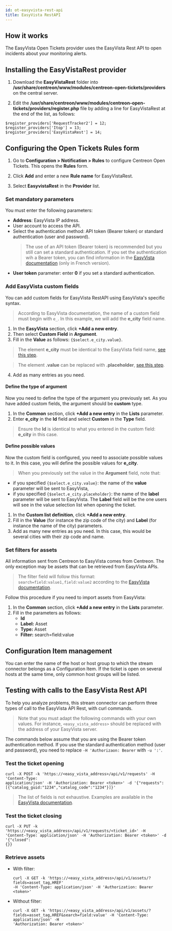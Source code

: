 ```yaml
---
id: ot-easyvista-rest-api
title: EasyVista RestAPI
---
```


## How it works

The EasyVista Open Tickets provider uses the EasyVista Rest API to open incidents
about your monitoring alerts.

## Installing the EasyVistaRest provider

1. Download the **EasyVistaRest** folder into **/usr/share/centreon/www/modules/centreon-open-tickets/providers** on the central server.

2. Edit the **/usr/share/centreon/www/modules/centreon-open-tickets/providers/register.php** file by adding a line for EasyVistaRest at the end of the list, as follows:

```shell
$register_providers['RequestTracker2'] = 12;
$register_providers['Itop'] = 13;
$register_providers['EasyVistaRest'] = 14;
```

## Configuring the Open Tickets Rules form

1. Go to **Configuration > Notification > Rules** to configure Centreon Open Tickets. This opens the **Rules** form.

2. Click **Add** and enter a new **Rule name** for EasyVistaRest.

3. Select **EasyvistaRest** in the **Provider** list.

### Set mandatory parameters

You must enter the following parameters:

- **Address**: EasyVista IP address.
- User account to access the API.
- Select the authentication method: API token (Bearer token) or standard authentication (user and password). 
  > The use of an API token (Bearer token) is recommended but you still can set a standard authentication. If you set the authentication wih a Bearer token, you can find information in the [EasyVista documentation](https://wiki.easyvista.com/xwiki/bin/view/Documentation/Integration/WebService%20REST/#Procedure_RESTAPITokenSM) (only in French version).
- **User token** parameter: enter **0** if you set a standard authentication.

### Add EasyVista custom fields

You can add custom fields for EasyVista RestAPI using EasyVista's specific syntax.

> According to EasyVista documentation, the name of a custom field must begin with ``e_``. In this example, we will add the **e_city** field name.

1. In the **EasyVista** section, click **+Add a new entry**.
2. Then select **Custom Field** in **Argument**.
3. Fill in the **Value** as follows: ``{$select.e_city.value}``.
  > The element **e_city** must be identical to the EasyVista field name, [see this step](#define-the-type-of-argument).
  
  > The element **.value** can be replaced with **.placeholder**, [see this step](#define-possible-values).
4. Add as many entries as you need.

#### Define the type of argument

Now you need to define the type of the argument you previously set. As you have added custom fields, the argument should be **custom** type.

1. In the **Common** section, click **+Add a new entry** in the **Lists** parameter.
2. Enter **e_city** in the **Id** field and select **Custom** in the **Type** field.
  > Ensure the **Id** is identical to what you entered in the custom field: **e_city** in this case.

#### Define possible values

Now the custom field is configured, you need to associate possible values to it. In this case, you will define the possible values for **e_city**.

> When you previously set the value in the **Argument** field, note that:
- if you specified ``{$select.e_city.value}``: the name of the **value** parameter will be sent to EasyVista,
- if you specified ``{$select.e_city.placeholder}``: the name of the **label** parameter will be sent to EasyVista. The **Label** field will be the one users will see in the value selection list when opening the ticket.

1. In the **Custom list definition**, click **+Add a new entry**.
2. Fill in the **Value** (for instance the zip code of the city) and **Label** (for instance the name of the city) parameters.
3. Add as many new entries as you need. In this case, this would be several cities with their zip code and name.

### Set filters for assets

All information sent from Centreon to EasyVista comes from Centreon. The only exception may be assets that can be retrieved from EasyVista APIs.

> The filter field will follow this format: ``search=field:value1,field:value2`` according to the [EasyVista documentation](https://wiki.easyvista.com/xwiki/bin/view/Documentation/Integration/WebService%20REST/REST%20API%20-%20See%20a%20list%20of%20assets/).

Follow this procedure if you need to import assets from EasyVista:

1. In the **Common** section, click **+Add a new entry** in the **Lists** parameter.
2. Fill in the parameters as follows:
   - **Id**
   - **Label:** Asset
   - **Type:** Asset
   - **Filter:** search=field:value

## Configuration Item management

You can enter the name of the host or host group to which the stream connector belongs as a Configuration Item. If the ticket is open on several hosts at the same time, only common host groups will be listed.

## Testing with calls to the EasyVista Rest API

To help you analyze problems, this stream connector can perform three types of call to the EasyVista API Rest, with curl commands.

> Note that you must adapt the following commands with your own values. For instance, ``<easy_vista_address>`` should be replaced with the address of your EasyVista server.

The commands below assume that you are using the Bearer token authentication method.
If you use the standard authentication method (user and password), you need to replace ``-H 'Authorizaon: Bearer`` with ``-u ':'``.

### Test the ticket opening

```shell
curl -X POST -k 'https://<easy_vista_address>/api/v1/requests' -H 'Content-Type:
application/json' -H 'Authorization: Bearer <token>' -d '{"requests":
[{"catalog_guid:"1234","catalog_code":"1234"}]}'
```

> The list of fields is not exhaustive. Examples are available in the [EasyVista documentation](https://wiki.easyvista.com/xwiki/bin/view/Documentation/Integration/WebService%20REST/REST%20API%20-%20Create%20an%20incident-request/).


### Test the ticket closing

```shell
curl -X PUT -k 'https://<easy_vista_address>/api/v1/requests/<ticket_id>' -H
'Content-Type: application/json' -H 'Authorization: Bearer <token>' -d '{"closed":
{}}
```

### Retrieve assets

- With filter:

  ```shell
  curl -X GET -k 'https://<easy_vista_address>/api/v1/assets/?fields=asset_tag,HREF'
  -H 'Content-Type: application/json' -H 'Authorization: Bearer <token>'
  ```

- Without filter:

  ```shell
  curl -X GET -k 'https://<easy_vista_address>/api/v1/assets/?
  fields=asset_tag,HREF&search=field:value' -H 'Content-Type: application/json' -H
  'Authorization: Bearer <token>'
  ```
